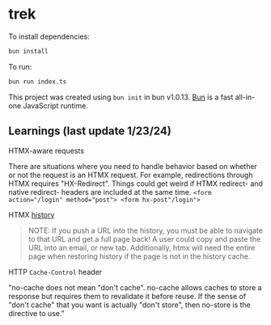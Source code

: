# trek

To install dependencies:

```bash
bun install
```

To run:

```bash
bun run index.ts
```

This project was created using `bun init` in bun v1.0.13. [Bun](https://bun.sh) is a fast all-in-one JavaScript runtime.

## Learnings (last update 1/23/24)
HTMX-aware requests

There are situations where you need to handle behavior based on
whether or not the request is an HTMX request. For example, redirections
through HTMX requires "HX-Redirect". Things could get weird if HTMX redirect-
and native redirect- headers are included at the same time.
    ```
    <form action="/login" method="post">
    <form hx-post"/login">
    ```

HTMX [history](https://htmx.org/docs/#history)
  >  NOTE: If you push a URL into the history, you must be able to navigate to
  that URL and get a full page back! A user could copy and paste the URL into
  an email, or new tab. Additionally, htmx will need the entire page when
  restoring history if the page is not in the history cache.

HTTP `Cache-Control` header
  
  "no-cache does not mean "don't cache". no-cache allows caches to
  store a response but requires them to revalidate it before reuse. If the
  sense of "don't cache" that you want is actually "don't store", then
  no-store is the directive to use."
